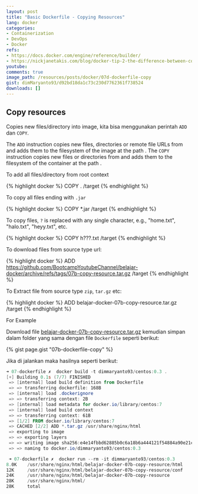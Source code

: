 ```yaml
---
layout: post
title: "Basic Dockerfile - Copying Resources"
lang: docker
categories:
- Containerization
- DevOps
- Docker
refs: 
- https://docs.docker.com/engine/reference/builder/
- https://nickjanetakis.com/blog/docker-tip-2-the-difference-between-copy-and-add-in-a-dockerile
youtube: 
comments: true
image_path: /resources/posts/docker/07d-dockerfile-copy
gist: dimMaryanto93/d92bd18da1c73c230d7762361f738524
downloads: []
---
```



## Copy resources

Copies new files/directory into image, kita bisa menggunakan perintah `ADD` dan `COPY`.

The `ADD` instruction copies new files, directories or remote file URLs from <src> and adds them to the filesystem of the image at the path <dest>. The `COPY` instruction copies new files or directories from <src> and adds them to the filesystem of the container at the path <dest>. 

To add all files/directory from root context

{% highlight docker %}
COPY . /target
{% endhighlight %}

To copy all files ending with `.jar`

{% highlight docker %}
COPY *.jar /target
{% endhighlight %}

To copy files, `?` is replaced with any single character, e.g., "home.txt", "halo.txt", "heyy.txt", etc.

{% highlight docker %}
COPY h???.txt /target
{% endhighlight %}

To download files from source type url:

{% highlight docker %}
ADD https://github.com/BootcampYoutubeChannel/belajar-docker/archive/refs/tags/07b-copy-resource.tar.gz /target
{% endhighlight %}

To Extract file from source type `zip`, `tar.gz` etc:

{% highlight docker %}
ADD belajar-docker-07b-copy-resource.tar.gz /target
{% endhighlight %}

For Example

Download file [belajar-docker-07b-copy-resource.tar.gz](https://github.com/BootcampYoutubeChannel/belajar-docker/archive/refs/tags/07b-copy-resource.tar.gz) kemudian simpan dalam folder yang sama dengan file `Dockerfile` seperti berikut:

{% gist page.gist "07b-dockerfile-copy" %}

Jika di jalankan maka hasilnya seperti berikut:

```powershell
➜ 07-dockerfile ✗  docker build -t dimmaryanto93/centos:0.3 .       
[+] Building 0.1s (7/7) FINISHED
 => [internal] load build definition from Dockerfile                                                                   0.0s 
 => => transferring dockerfile: 168B                                                                                   0.0s 
 => [internal] load .dockerignore                                                                                      0.0s 
 => => transferring context: 2B                                                                                        0.0s 
 => [internal] load metadata for docker.io/library/centos:7                                                            0.0s 
 => [internal] load build context                                                                                      0.0s 
 => => transferring context: 61B                                                                                       0.0s 
 => [1/2] FROM docker.io/library/centos:7                                                                              0.0s 
 => CACHED [2/2] ADD *.tar.gz /usr/share/nginx/html                                                                    0.0s 
 => exporting to image                                                                                                 0.0s 
 => => exporting layers                                                                                                0.0s 
 => => writing image sha256:e4e14fbbd62885b0c6a18b6a444121f54884a90e21c2a00816e51d419e6dca79                           0.0s 
 => => naming to docker.io/dimmaryanto93/centos:0.3

 ➜ 07-dockerfile ✗  docker run --rm -it dimmaryanto93/centos:0.3     
8.0K    /usr/share/nginx/html/belajar-docker-07b-copy-resource/html
12K     /usr/share/nginx/html/belajar-docker-07b-copy-resource/conf
24K     /usr/share/nginx/html/belajar-docker-07b-copy-resource
28K     /usr/share/nginx/html/
28K     total
```